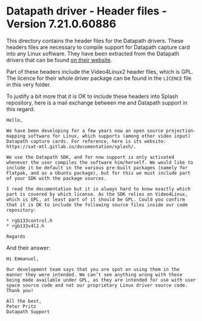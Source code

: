 Datapath driver - Header files - Version 7.21.0.60886
=====================================================

This directory contains the header files for the Datapath drivers. These headers files are necessary to compile support for Datapath capture card into any Linux software. They have been extracted from the Datapath drivers that can be found [on their website](https://www.datapath.co.uk/datapath-current-downloads/vision-capture-card-downloads/vision-drivers/vision-drivers-1).

Part of these headers include the Video4Linux2 header files, which is GPL. The licence for their whole driver package can be found in the `LICENCE` file in this very folder.

To justify a bit more that it is OK to include these headers into Splash repository, here is a mail exchange between me and Datapath support in this regard:

```
Hello,

We have been developing for a few years now an open source projection-mapping software for Linux, which supports (among other video input) Datapath capture cards. For reference, here is its website: https://sat-mtl.gitlab.io/documentation/splash/.

We use the Datapath SDK, and for now support is only activated whenever the user compiles the software him/herself. We would like to include it be default in the various pre-built packages (namely for Flatpak, and as a Ubuntu package), but for this we must include part of your SDK with the package sources.

I read the documentation but it is always hard to know exactly which part is covered by which license. As the SDK relies on Video4Linux, which is GPL, at least part of it should be GPL. Could you confirm that it is OK to include the following source files inside our code repository:

* rgb133control.h
* rgb133v4l2.h

Regards
```

And their answer:

```
Hi Emmanuel, 
 
Our development team says that you are spot on using them in the manner they were intended. We can’t see anything wrong with these being made available under GPL, as they are intended for use with user space source code and not our proprietary Linux driver source code.
Thank you!
 
All the best,
Peter Pritz
Datapath Support
```
